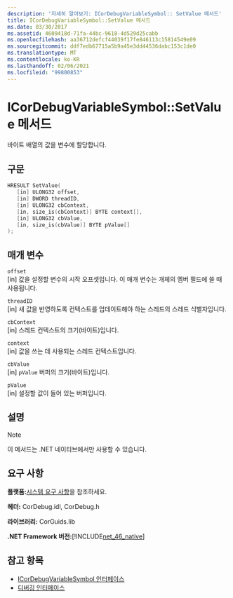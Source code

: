```yaml
---
description: '자세히 알아보기: ICorDebugVariableSymbol:: SetValue 메서드'
title: ICorDebugVariableSymbol::SetValue 메서드
ms.date: 03/30/2017
ms.assetid: 4609418d-71fa-44bc-9618-4d529d25cabb
ms.openlocfilehash: aa36712defcf44039f17fe846113c15814549e09
ms.sourcegitcommit: ddf7edb67715a5b9a45e3dd44536dabc153c1de0
ms.translationtype: MT
ms.contentlocale: ko-KR
ms.lasthandoff: 02/06/2021
ms.locfileid: "99800853"
---
```

# <a name="icordebugvariablesymbolsetvalue-method"></a>ICorDebugVariableSymbol::SetValue 메서드

바이트 배열의 값을 변수에 할당합니다.  
  
## <a name="syntax"></a>구문  
  
```cpp  
HRESULT SetValue(  
   [in] ULONG32 offset,  
   [in] DWORD threadID,  
   [in] ULONG32 cbContext,  
   [in, size_is(cbContext)] BYTE context[],  
   [in] ULONG32 cbValue,  
   [in, size_is(cbValue)] BYTE pValue[]  
);  
```  
  
## <a name="parameters"></a>매개 변수  

 `offset`  
 [in] 값을 설정할 변수의 시작 오프셋입니다. 이 매개 변수는 개체의 멤버 필드에 쓸 때 사용됩니다.  
  
 `threadID`  
 [in] 새 값을 반영하도록 컨텍스트를 업데이트해야 하는 스레드의 스레드 식별자입니다.  
  
 `cbContext`  
 [in] 스레드 컨텍스트의 크기(바이트)입니다.  
  
 `context`  
 [in] 값을 쓰는 데 사용되는 스레드 컨텍스트입니다.  
  
 `cbValue`  
 [in] `pValue` 버퍼의 크기(바이트)입니다.  
  
 `pValue`  
 [in] 설정할 값이 들어 있는 버퍼입니다.  
  
## <a name="remarks"></a>설명  
  
> [!NOTE]
> 이 메서드는 .NET 네이티브에서만 사용할 수 있습니다.  
  
## <a name="requirements"></a>요구 사항  

 **플랫폼:**[시스템 요구 사항](../../get-started/system-requirements.md)을 참조하세요.  
  
 **헤더:** CorDebug.idl, CorDebug.h  
  
 **라이브러리:** CorGuids.lib  
  
 **.NET Framework 버전:**[!INCLUDE[net_46_native](../../../../includes/net-46-native-md.md)]  
  
## <a name="see-also"></a>참고 항목

- [ICorDebugVariableSymbol 인터페이스](icordebugvariablesymbol-interface.md)
- [디버깅 인터페이스](debugging-interfaces.md)
